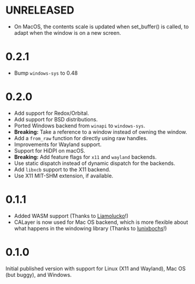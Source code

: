 # UNRELEASED

* On MacOS, the contents scale is updated when set_buffer() is called, to adapt when the window is on a new screen.

# 0.2.1

* Bump `windows-sys` to 0.48

# 0.2.0

* Add support for Redox/Orbital.
* Add support for BSD distributions.
* Ported Windows backend from `winapi` to `windows-sys`.
* **Breaking:** Take a reference to a window instead of owning the window.
* Add a `from_raw` function for directly using raw handles.
* Improvements for Wayland support.
* Support for HiDPI on macOS.
* **Breaking:** Add feature flags for `x11` and `wayland` backends.
* Use static dispatch instead of dynamic dispatch for the backends.
* Add `libxcb` support to the X11 backend.
* Use X11 MIT-SHM extension, if available.

# 0.1.1

* Added WASM support (Thanks to [Liamolucko](https://github.com/Liamolucko)!)
* CALayer is now used for Mac OS backend, which is more flexible about what happens in the windowing library (Thanks to [lunixbochs](https://github.com/lunixbochs)!)

# 0.1.0

Initial published version with support for Linux (X11 and Wayland), Mac OS (but buggy), and Windows.
